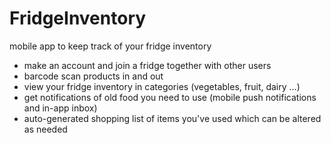 # FridgeInventory
mobile app to keep track of your fridge inventory

- make an account and join a fridge together with other users
- barcode scan products in and out
- view your fridge inventory in categories (vegetables, fruit, dairy ...)
- get notifications of old food you need to use (mobile push notifications and in-app inbox)
- auto-generated shopping list of items you've used which can be altered as needed
